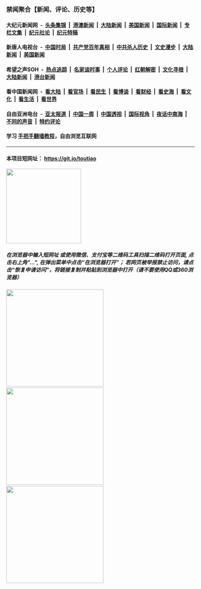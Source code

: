 ### 禁闻聚合【新闻、评论、历史等】

#### 大纪元新闻网 &nbsp;-&nbsp; [头条集锦](indexes/E头条集锦.md?t=02052302) &nbsp;|&nbsp; [港澳新闻](indexes/E港澳新闻.md?t=02052302)  &nbsp;|&nbsp; [大陆新闻](indexes/E大陆新闻.md?t=02052302) &nbsp;|&nbsp; [美国新闻](indexes/E美国新闻.md?t=02052302) &nbsp;|&nbsp; [国际新闻](indexes/E国际新闻.md?t=02052302) &nbsp;|&nbsp; [专栏文集](indexes/E专栏文集.md?t=02052302) &nbsp;|&nbsp; [纪元社论](indexes/E纪元社论.md?t=02052302) &nbsp;|&nbsp; [纪元特稿](indexes/E纪元特稿.md?t=02052302) 

#### 新唐人电视台 &nbsp;-&nbsp; [中国时局](indexes/N中国时局.md?t=02052302) &nbsp;|&nbsp; [共产党百年真相](indexes/N共产党百年真相.md?t=02052302) &nbsp;|&nbsp; [中共杀人历史](indexes/N中共杀人历史.md?t=02052302) &nbsp;|&nbsp; [文史漫步](indexes/N文史漫步.md?t=02052302) &nbsp;|&nbsp; [大陆新闻](indexes/N大陆新闻.md?t=02052302) &nbsp;|&nbsp; [美国新闻](indexes/N美国新闻.md?t=02052302)

#### 希望之声SOH &nbsp;-&nbsp; [热点追踪](indexes/H热点追踪.md?t=02052302) &nbsp;|&nbsp; [名家谈时事](indexes/H名家谈时事.md?t=02052302) &nbsp;|&nbsp; [个人评论](indexes/H个人评论.md?t=02052302)  &nbsp;|&nbsp; [红朝解密](indexes/H红朝解密.md?t=02052302) &nbsp;|&nbsp; [文化寻根](indexes/H文化寻根.md?t=02052302) &nbsp;|&nbsp; [大陆新闻](indexes/H大陆新闻.md?t=02052302) &nbsp;|&nbsp; [港台新闻](indexes/H港台新闻.md?t=02052302)

#### 看中国新闻网 &nbsp;-&nbsp; [看大陆](indexes/S看大陆.md?t=02052302) &nbsp;|&nbsp; [看官场](indexes/S看官场.md?t=02052302) &nbsp;|&nbsp; [看民生](indexes/S看民生.md?t=02052302)  &nbsp;|&nbsp; [看博谈](indexes/S看博谈.md?t=02052302) &nbsp;|&nbsp; [看财经](indexes/S看财经.md?t=02052302) &nbsp;|&nbsp; [看史海](indexes/S看史海.md?t=02052302) &nbsp;|&nbsp; [看文化](indexes/S看文化.md?t=02052302) &nbsp;|&nbsp; [看生活](indexes/S看生活.md?t=02052302) &nbsp;|&nbsp; [看世界](indexes/S看世界.md?t=02052302)

#### 自由亚洲电台 &nbsp;-&nbsp; [亚太报道](indexes/R亚太报道.md?t=02052302) &nbsp;|&nbsp; [中国一周](indexes/R中国一周.md?t=02052302) &nbsp;|&nbsp; [中国透视](indexes/R中国透视.md?t=02052302)  &nbsp;|&nbsp; [国际视角](indexes/R国际视角.md?t=02052302) &nbsp;|&nbsp; [夜话中南海](indexes/R夜话中南海.md?t=02052302) &nbsp;|&nbsp; [不同的声音](indexes/R不同的声音.md?t=02052302) &nbsp;|&nbsp; [特约评论](indexes/R特约评论.md?t=02052302)

#### 学习 [手把手翻墙教程](https://github.com/gfw-breaker/guides/wiki)，自由浏览互联网

----

#### 本项目短网址： https://git.io/toutiao
<img src="https://raw.githubusercontent.com/gfw-breaker/banned-news/master/scripts/img/qr.png" width="200px"/>  

##### 在浏览器中输入短网址 或使用微信、支付宝等二维码工具扫描二维码打开页面, 点击右上角"...", 在弹出菜单中点击“在浏览器打开”； 若网页被举报禁止访问，请点击“恢复申请访问”，将链接复制并粘贴到浏览器中打开（请不要使用QQ或360浏览器）

<img src="https://raw.githubusercontent.com/gfw-breaker/banned-news/master/scripts/img/1.png" width="260px"/> &nbsp; <img src="https://raw.githubusercontent.com/gfw-breaker/banned-news/master/scripts/img/2.png" width="260px"/> &nbsp; <img src="https://raw.githubusercontent.com/gfw-breaker/banned-news/master/scripts/img/3.png" width="260px"/>
